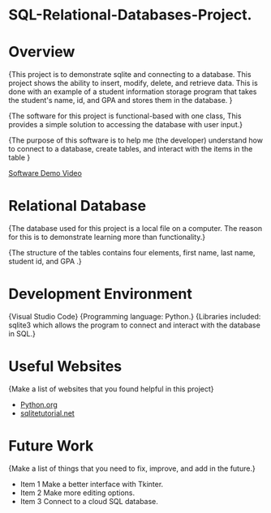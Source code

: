 # SQL-Relational-Databases-Project.

# Overview

{This project is to demonstrate sqlite and connecting to a database. This project shows the ability to insert, modify, delete, and retrieve data. This is done with an example of a student information storage program that takes the student's name, id, and GPA and stores them in the database. }

{The software for this project is functional-based with one class, This provides a simple solution to accessing the database with user input.}

{The purpose of this software is to help me (the developer) understand how to connect to a database, create tables, and interact with the items in the table }

[Software Demo Video](https://www.youtube.com/watch?v=FUAQY7aeEdg)

# Relational Database

{The database used for this project is a local file on a computer. The reason for this is to demonstrate learning more than functionality.}

{The structure of the tables contains four elements, first name, last name, student id, and GPA .}

# Development Environment

{Visual Studio Code}
{Programming language: Python.}
{Libraries included: sqlite3 which allows the program to connect and interact with the database in SQL.}

# Useful Websites

{Make a list of websites that you found helpful in this project}
* [Python.org](https://docs.python.org/3.8/library/sqlite3.html)
* [sqlitetutorial.net](https://www.sqlitetutorial.net/)

# Future Work

{Make a list of things that you need to fix, improve, and add in the future.}
* Item 1 Make a better interface with Tkinter.
* Item 2 Make more editing options. 
* Item 3 Connect to a cloud SQL database.
